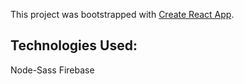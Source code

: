 This project was bootstrapped with [Create React App](https://github.com/facebook/create-react-app).

## Technologies Used:

Node-Sass 
Firebase  